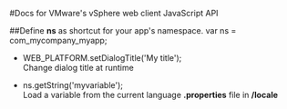 #Docs for VMware's vSphere web client JavaScript API

##Define **ns** as shortcut for your app's namespace.
 var ns = com_mycompany_myapp;

- WEB_PLATFORM.setDialogTitle('My title');   
Change dialog title at runtime

- ns.getString('myvariable');   
Load a variable from the current language **.properties** file in **/locale**   
